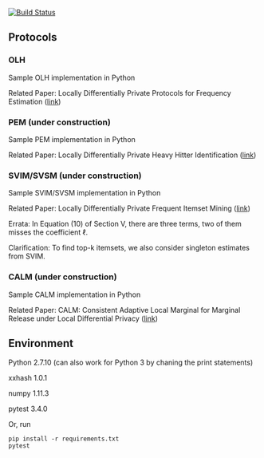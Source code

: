 [![Build Status](https://travis-ci.org/vvv214/LDP_Protocols.png?branch=master)](https://travis-ci.org/vvv214/LDP_Protocols)

## Protocols

### OLH
Sample OLH implementation in Python

Related Paper: Locally Differentially Private Protocols for Frequency Estimation 
([link](https://www.usenix.org/system/files/conference/usenixsecurity17/sec17-wang-tianhao.pdf))

### PEM (under construction)
Sample PEM implementation in Python

Related Paper: Locally Differentially Private Heavy Hitter Identification
([link](https://arxiv.org/pdf/1708.06674.pdf))

### SVIM/SVSM (under construction)
Sample SVIM/SVSM implementation in Python

Related Paper: Locally Differentially Private Frequent Itemset Mining
([link](https://www.computer.org/csdl/proceedings/sp/2018/4353/00/435301a578-abs.html))

Errata: In Equation (10) of Section V, there are three terms, two of them misses the coefficient $\ell$.

Clarification: To find top-k itemsets, we also consider singleton estimates from SVIM.

### CALM (under construction)
Sample CALM implementation in Python

Related Paper: CALM: Consistent Adaptive Local Marginal for Marginal Release under Local Differential Privacy
([link](https://dl.acm.org/citation.cfm?id=3243742))


## Environment
Python 2.7.10 (can also work for Python 3 by chaning the print statements)

xxhash 1.0.1

numpy 1.11.3

pytest 3.4.0

Or, run
```
pip install -r requirements.txt
pytest
```
